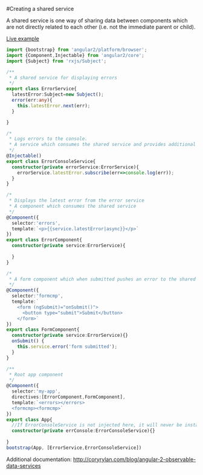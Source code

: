 #Creating a shared service

A shared service is one way of sharing data between components which are not directly related to each other (i.e. not the immediate parent or child).

[Live example](http://plnkr.co/edit/cXhr8LwWrISJWpDRLDvL?p=preview)

```typescript
import {bootstrap} from 'angular2/platform/browser';
import {Component,Injectable} from 'angular2/core';
import {Subject} from 'rxjs/Subject';

/**
 * A shared service for displaying errors
 */
export class ErrorService{
  latestError:Subject=new Subject();
  error(err:any){
    this.latestError.next(err);
  }

}

/*
 * Logs errors to the console.
 * A service which consumes the shared service and provides additional functionality.
 */
@Injectable()
export class ErrorConsoleService{
  constructor(private errorService:ErrorService){
    errorService.latestError.subscribe(err=>console.log(err));
  }
}

/*
 * Displays the latest error from the error service
 * A component which consumes the shared service
 */
@Component({
  selector:'errors',
  template:`<p>{{service.latestError|async}}</p>`
})
export class ErrorComponent{
  constructor(private service:ErrorService){
    
  }
}

/*
 * A form component which when submitted pushes an error to the shared service
 */
@Component({
  selector:'formcmp',
  template:`    
    <form (ngSubmit)="onSubmit()">
      <button type="submit">Submit</button>
    </form>`
})
export class FormComponent{
  constructor(private service:ErrorService){}
  onSubmit() { 
    this.service.error('form submitted');
  }
}

/**
 * Root app component
 */
@Component({
  selector:'my-app',
  directives:[ErrorComponent,FormComponent],
  template:`<errors></errors>
  <formcmp><formcmp>`
})
export class App{
  //If ErrorConsoleService is not injected here, it will never be instantiated and won't work.
  constructor(private errConsole:ErrorConsoleService){}
  
}
bootstrap(App, [ErrorService,ErrorConsoleService])
```
Additional documentation: http://coryrylan.com/blog/angular-2-observable-data-services
